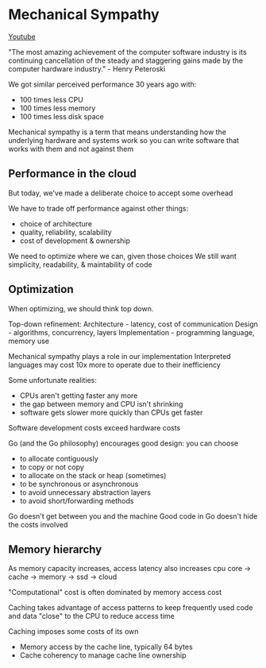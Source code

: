 # Mechanical Sympathy
[Youtube](https://www.youtube.com/watch?v=7QLoOd9HinY&list=PLoILbKo9rG3skRCj37Kn5Zj803hhiuRK6&index=34)

"The most amazing achievement of the computer software industry is its
continuing cancellation of the steady and staggering gains made by the
computer hardware industry." - Henry Peteroski

We got similar perceived performance 30 years ago with:
* 100 times less CPU
* 100 times less memory
* 100 times less disk space

Mechanical sympathy is a term that means understanding how the underlying
hardware and systems work so you can write software that works with them
and not against them

## Performance in the cloud
But today, we've made a deliberate choice to accept some overhead

We have to trade off performance against other things:
* choice of architecture
* quality, reliability, scalability
* cost of development & ownership

We need to optimize where we can, given those choices
We still want simplicity, readability, & maintability of code

## Optimization
When optimizing, we should think top down. 

Top-down refinement:
Architecture - latency, cost of communication
Design - algorithms, concurrency, layers
Implementation - programming language, memory use

Mechanical sympathy plays a role in our implementation
Interpreted languages may cost 10x more to operate due to their inefficiency

Some unfortunate realities:
* CPUs aren't getting faster any more
* the gap between memory and CPU isn't shrinking 
* software gets slower more quickly than CPUs get faster

Software development costs exceed hardware costs

Go (and the Go philosophy) encourages good design:
you can choose
* to allocate contiguously
* to copy or not copy
* to allocate on the stack or heap (sometimes)
* to be synchronous or asynchronous
* to avoid unnecessary abstraction layers
* to avoid short/forwarding methods

Go doesn't get between you and the machine
Good code in Go doesn't hide the costs involved

## Memory hierarchy
As memory capacity increases, access latency also increases
cpu core -> cache -> memory -> ssd -> cloud

"Computational" cost is often dominated by memory access cost

Caching takes advantage of access patterns to keep frequently used code 
and data "close" to the CPU to reduce access time

Caching imposes some costs of its own
* Memory access by the cache line, typically 64 bytes
* Cache coherency to manage cache line ownership
